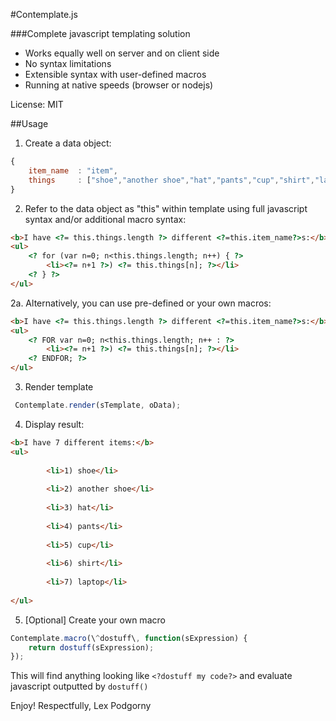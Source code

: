 #Contemplate.js

###Complete javascript templating solution

- Works equally well on server and on client side
- No syntax limitations
- Extensible syntax with user-defined macros
- Running at native speeds (browser or nodejs)

License: MIT

##Usage

1. Create a data object:

```javascript
{
	item_name  : "item",
	things     : ["shoe","another shoe","hat","pants","cup","shirt","laptop"]
}
```

2. Refer to the data object as "this" within template using full javascript syntax and/or additional macro syntax:

```html
<b>I have <?= this.things.length ?> different <?=this.item_name?>s:</b>
<ul>
	<? for (var n=0; n<this.things.length; n++) { ?>
		<li><?= n+1 ?>) <?= this.things[n]; ?></li>
	<? } ?>
</ul>
```

2a. Alternatively, you can use pre-defined or your own macros:

```html
<b>I have <?= this.things.length ?> different <?=this.item_name?>s:</b>
<ul>
	<? FOR var n=0; n<this.things.length; n++ : ?>
		<li><?= n+1 ?>) <?= this.things[n]; ?></li>
	<? ENDFOR; ?>
</ul>
```

3. Render template

```javascript
 Contemplate.render(sTemplate, oData);
```

4. Display result:

```html
<b>I have 7 different items:</b>
<ul>
	
		<li>1) shoe</li>
	
		<li>2) another shoe</li>
	
		<li>3) hat</li>
	
		<li>4) pants</li>
	
		<li>5) cup</li>
	
		<li>6) shirt</li>
	
		<li>7) laptop</li>
	
</ul>
```

5. [Optional] Create your own macro

```javascript
Contemplate.macro(\^dostuff\, function(sExpression) {
	return dostuff(sExpression);
}); 
```

This will find anything looking like `<?dostuff my code?>` and evaluate javascript outputted by `dostuff()`

Enjoy!
Respectfully, Lex Podgorny




